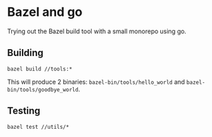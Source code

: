 # Bazel and go

Trying out the Bazel build tool with a small monorepo using go.

## Building

```
bazel build //tools:*
```

This will produce 2 binaries: `bazel-bin/tools/hello_world` and `bazel-bin/tools/goodbye_world`.

## Testing

```
bazel test //utils/*
```
